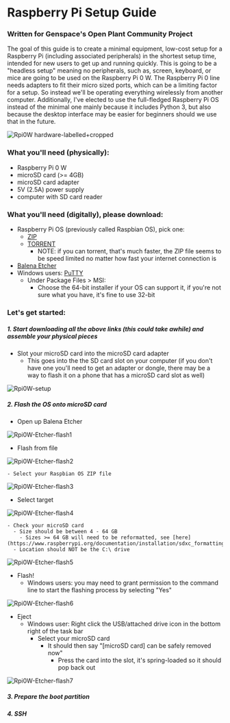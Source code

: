 # Raspberry Pi Setup Guide
### Written for Genspace's Open Plant Community Project

  The goal of this guide is to create a minimal equipment, low-cost setup for a Raspberry Pi (including associated peripherals) in the shortest setup time, intended for new users to get up and running quickly. This is going to be a "headless setup" meaning no peripherals, such as, screen, keyboard, or mice are going to be used on the Raspberry Pi 0 W. The Raspberry Pi 0 line needs adapters to fit their micro sized ports, which can be a limiting factor for a setup. So instead we'll be operating everything wirelessly from another computer. Additionally, I've elected to use the full-fledged Raspberry Pi OS instead of the minimal one mainly because it includes Python 3, but also because the desktop interface may be easier for beginners should we use that in the future.

![Rpi0W hardware-labelled+cropped](https://user-images.githubusercontent.com/12764347/90338534-40102d80-dfb8-11ea-94ee-dae62fd3cc1c.jpg)

### What you'll need (physically):
- Raspberry Pi 0 W
- microSD card (>= 4GB)
- microSD card adapter
- 5V (2.5A) power supply
- computer with SD card reader

### What you'll need (digitally), please download:
- Raspberry Pi OS (previously called Raspbian OS), pick one:
  - [ZIP](https://downloads.raspberrypi.org/raspios_full_armhf_latest)
  - [TORRENT](https://downloads.raspberrypi.org/raspios_full_armhf_latest.torrent)
    - NOTE: if you can torrent, that's much faster, the ZIP file seems to be speed limited no matter how fast your internet connection is
- [Balena Etcher](https://www.balena.io/etcher/)
- Windows users: [PuTTY](https://www.chiark.greenend.org.uk/~sgtatham/putty/latest.html)
  - Under Package Files > MSI: 
      - Choose the 64-bit installer if your OS can support it, if you're not sure what you have, it's fine to use 32-bit

### Let's get started:

##### 1. Start downloading all the above links (this could take awhile) and assemble your physical pieces

- Slot your microSD card into the microSD card adapter
  - This goes into the the SD card slot on your computer (if you don't have one you'll need to get an adapter or dongle, there may be a way to flash it on a phone that has a microSD card slot as well)

![Rpi0W-setup](https://user-images.githubusercontent.com/12764347/90348240-247e4480-e003-11ea-87dd-33b412b37371.jpg)

##### 2. Flash the OS onto microSD card

- Open up Balena Etcher

![Rpi0W-Etcher-flash1](https://user-images.githubusercontent.com/12764347/90342412-34cbfa80-dfd6-11ea-8290-05c918884d1b.png)

  - Flash from file
    
![Rpi0W-Etcher-flash2](https://user-images.githubusercontent.com/12764347/90342491-b885e700-dfd6-11ea-8fb3-5b42c0e08f14.png)

    - Select your Raspbian OS ZIP file 

![Rpi0W-Etcher-flash3](https://user-images.githubusercontent.com/12764347/90342502-ccc9e400-dfd6-11ea-93c4-7620bf797437.png)

  - Select target

![Rpi0W-Etcher-flash4](https://user-images.githubusercontent.com/12764347/90342511-d6ebe280-dfd6-11ea-940b-17b5919b863f.png)

    - Check your microSD card
      - Size should be between 4 - 64 GB
        - Sizes >= 64 GB will need to be reformatted, see [here] (https://www.raspberrypi.org/documentation/installation/sdxc_formatting.md)
      - Location should NOT be the C:\ drive

![Rpi0W-Etcher-flash5](https://user-images.githubusercontent.com/12764347/90342522-ee2ad000-dfd6-11ea-876f-16ddd4eccb05.png)

  - Flash!
    - Windows users: you may need to grant permission to the command line to start the flashing process by selecting "Yes"
 
![Rpi0W-Etcher-flash6](https://user-images.githubusercontent.com/12764347/90342533-f6830b00-dfd6-11ea-9874-03ef868ae369.png)

  - Eject
    - Windows user: Right click the USB/attached drive icon in the bottom right of the task bar
      - Select your microSD card
        - It should then say "[microSD card] can be safely removed now"
          - Press the card into the slot, it's spring-loaded so it should pop back out

![Rpi0W-Etcher-flash7](https://user-images.githubusercontent.com/12764347/90342538-026ecd00-dfd7-11ea-909c-33b757df5854.png)


##### 3. Prepare the boot partition

##### 4. SSH 



